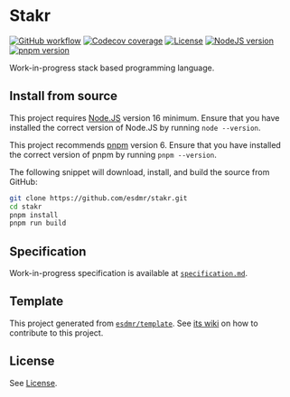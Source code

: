 # Stakr

[![GitHub workflow](https://img.shields.io/github/workflow/status/esdmr/stakr/CI/master?label=test&labelColor=0F0F0F&logo=github)][workflow]
[![Codecov coverage](https://img.shields.io/codecov/c/gh/esdmr/stakr/master?labelColor=0F0F0F&logo=CodeCov&logoColor=FF66B0)][codecov]
[![License](https://img.shields.io/github/license/esdmr/stakr?labelColor=0F0F0F&color=005C9A)][license]
[![NodeJS version](https://img.shields.io/badge/node-≥16-005C9A?labelColor=0F0F0F&logo=node.js&logoColor=00B834)][node]
[![pnpm version](https://img.shields.io/badge/pnpm-6-005C9A?labelColor=0F0F0F&logo=pnpm)][pnpm]

[workflow]: https://github.com/esdmr/stakr/actions/workflows/ci.yml
[codecov]: https://codecov.io/gh/esdmr/stakr
[license]: https://github.com/esdmr/stakr/blob/master/LICENSE
[node]: https://nodejs.org/en/download/current
[pnpm]: https://pnpm.io

Work-in-progress stack based programming language.

<!--
## Install as a dependency

This project requires [Node.JS][node] version 16 minimum. Ensure that you have
installed the correct version of Node.JS by running `node --version`.

Any of the following snippets will install this project as a dependency:

```sh
npm install --save @esdmr/stakr
# Or
yarn add @esdmr/stakr
# Or
pnpm install @esdmr/stakr
```
-->

## Install from source

This project requires [Node.JS][node] version 16 minimum. Ensure that you have
installed the correct version of Node.JS by running `node --version`.

This project recommends [pnpm][pnpm] version 6. Ensure that you have installed
the correct version of pnpm by running `pnpm --version`.

The following snippet will download, install, and build the source from GitHub:

```sh
git clone https://github.com/esdmr/stakr.git
cd stakr
pnpm install
pnpm run build
```

<!--
## Documentation

Available at [the GitHub Pages](https://esdmr.github.io/stakr/).
-->

## Specification

Work-in-progress specification is available at [`specification.md`][spec].

[spec]: specification.md

## Template

This project generated from [`esdmr/template`][template]. See
[its wiki][template-wiki] on how to contribute to this project.

[template]: https://github.com/esdmr/template
[template-wiki]: https://github.com/esdmr/template/wiki

## License

See [License][license].
